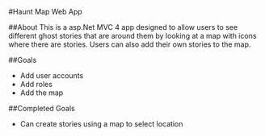 #Haunt Map Web App

##About
This is a asp.Net MVC 4 app designed to allow users to see different
ghost stories that are around them by looking at a map with icons 
where there are stories. Users can also add their own stories to the
map.

##Goals
* Add user accounts
* Add roles
* Add the map

##Completed Goals
* Can create stories using a map to select location